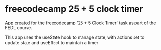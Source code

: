 # freecodecamp 25 + 5 clock timer

App created for the freecodecamp '25 + 5 Clock Timer' task as part of the FEDL course.

This app uses the useState hook to manage state, with actions set to update state and useEffect to maintain a timer